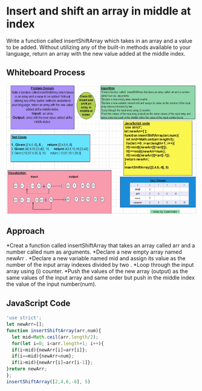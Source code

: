 # Insert and shift an array in middle at index
Write a function called insertShiftArray which takes in an array and a value to be added. Without utilizing any of the built-in methods available to your language, return an array with the new value added at the middle index.

## Whiteboard Process
![Whiteboard Image](array-insert-shift.PNG)



## Approach

*Creat a function called  insertShiftArray that takes an array called arr and a number called num as  arguments.
*Declare a new empty array named newArr .
*Declare a new variable named mid and assign its value as the number of the input array indexes divided by two .
*Loop through the input array using (i) counter.
*Push the values of the new array (output) as the same values of the input array and same order but push in the middle index the value of the input number(num).



## JavaScript Code

```js
'use strict';
let newArr=[];
function insertShiftArray(arr,num){
  let mid=Math.ceil(arr.length/2);
  for(let i=0; i<arr.length+1; i++){
  if(i<mid){newArr[i]=arr[i]};
  if(i==mid){newArr=num};
  if(i>mid){newArr[i]=arr[i-1]};
}return newArr;
};
insertShiftArray([2,4,6,-8], 5)
```








